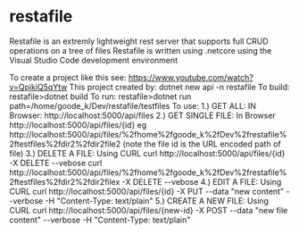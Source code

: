 # restafile
Restafile is an extremly lightweight rest server that supports
full CRUD operations on a tree of files
Restafile is written using .netcore using the Visual Studio Code development environment

To create a project like this see:
https://www.youtube.com/watch?v=QpjkiQ5qYtw
This project created by:  dotnet new api -n restafile
To build: restafile>dotnet build
To run: restafile>dotnet run path=/home/goode_k/Dev/restafile/testfiles
To use:
1.) GET ALL:  IN Browser: http://localhost:5000/api/files
2.) GET SINGLE FILE: In Browser http://localhost:5000/api/files/{id}
eg http://localhost:5000/api/files/%2fhome%2fgoode_k%2fDev%2frestafile%2ftestfiles%2fdir2%2fdir2file2
(note the file id is the URL encoded path of file)
3.) DELETE A FILE:  Using CURL curl http://localhost:5000/api/files/{id} -X DELETE  --vebose
curl http://localhost:5000/api/files/%2fhome%2fgoode_k%2fDev%2frestafile%2ftestfiles%2fdir2%2fdir2filex -X DELETE  --vebose
4.) EDIT A FILE: Using CURL curl http://localhost:5000/api/files/{id} -X PUT --data "new content" --verbose -H "Content-Type: text/plain"
5.) CREATE A NEW FILE: Using CURL curl http://localhost:5000/api/files/{new-id} -X POST --data "new file content" --verbose -H "Content-Type: text/plain"

